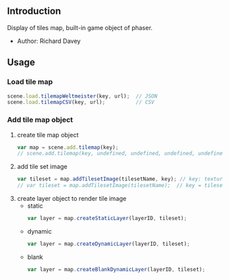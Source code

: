 ## Introduction

Display of tiles map, built-in game object of phaser.

- Author: Richard Davey

## Usage

### Load tile map

```javascript
scene.load.tilemapWeltmeister(key, url);  // JSON
scene.load.tilemapCSV(key, url);          // CSV
```

### Add tile map object

1. create tile map object
    ```javascript
    var map = scene.add.tilemap(key);
    // scene.add.tilemap(key, undefined, undefined, undefined, undefined, undefined, true); // save memory     usage in large static tile map
    ```
2. add tile set image
    ```javascript
    var tileset = map.addTilesetImage(tilesetName, key); // key: texture key
    // var tileset = map.addTilesetImage(tilesetName);  // key = tilesetName
    ```
3. create layer object to render tile image
    - static
        ```javascript
        var layer = map.createStaticLayer(layerID, tileset);
        ```
    - dynamic
        ```javascript
        var layer = map.createDynamicLayer(layerID, tileset);
        ```
    - blank
        ```javascript
        var layer = map.createBlankDynamicLayer(layerID, tileset);
        ```